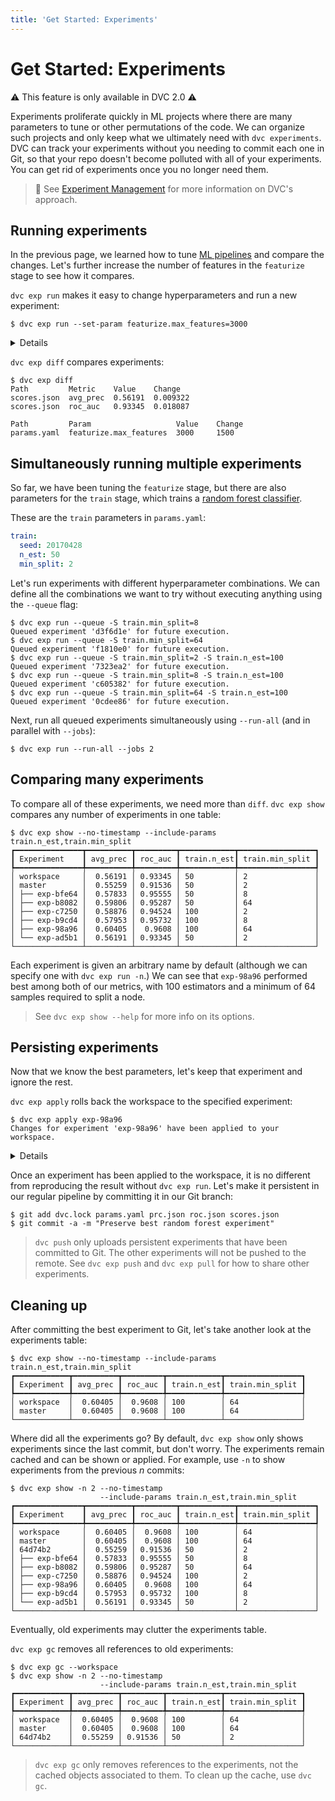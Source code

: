 ```yaml
---
title: 'Get Started: Experiments'
---
```


# Get Started: Experiments

⚠️ This feature is only available in DVC 2.0 ⚠️

<abbr>Experiments</abbr> proliferate quickly in ML projects where there are many
parameters to tune or other permutations of the code. We can organize such
projects and only keep what we ultimately need with `dvc experiments`. DVC can
track your experiments without you needing to commit each one in Git, so that
your repo doesn't become polluted with all of your experiments. You can get rid
of experiments once you no longer need them.

> 📖 See [Experiment Management](/doc/user-guide/experiment-management) for more
> information on DVC's approach.

## Running experiments

In the previous page, we learned how to tune
[ML pipelines](/doc/tutorials/get-started/ml-pipeline) and compare the changes.
Let's further increase the number of features in the `featurize` stage to see
how it compares.

`dvc exp run` makes it easy to change <abbr>hyperparameters</abbr> and run a new
experiment:

```dvc
$ dvc exp run --set-param featurize.max_features=3000
```

<details>

### 💡 Expand to see what this command does.

`dvc exp run` is similar to `dvc repro` but with some added conveniences for
running experiments. The `--set-param` (or `-S`) flag sets the values for
[parameters](/doc/command-reference/params) as a shortcut to editing
`params.yaml`.

Check that the `featurize.max_features` value has been updated in `params.yaml`:

```git
 featurize:
-  max_features: 1500
+  max_features: 3000
```

Any edits to <abbr>dependencies</abbr> (parameters or source code) will be
reflected in the experiment run.

</details>

`dvc exp diff` compares experiments:

```dvc
$ dvc exp diff
Path         Metric    Value    Change
scores.json  avg_prec  0.56191  0.009322
scores.json  roc_auc   0.93345  0.018087

Path         Param                   Value    Change
params.yaml  featurize.max_features  3000     1500
```

## Simultaneously running multiple experiments

So far, we have been tuning the `featurize` stage, but there are also parameters
for the `train` stage, which trains a
[random forest classifier](https://scikit-learn.org/stable/modules/generated/sklearn.ensemble.RandomForestClassifier.html).

These are the `train` parameters in `params.yaml`:

```yaml
train:
  seed: 20170428
  n_est: 50
  min_split: 2
```

Let's run experiments with different hyperparameter combinations. We can define
all the combinations we want to try without executing anything using the
`--queue` flag:

```dvc
$ dvc exp run --queue -S train.min_split=8
Queued experiment 'd3f6d1e' for future execution.
$ dvc exp run --queue -S train.min_split=64
Queued experiment 'f1810e0' for future execution.
$ dvc exp run --queue -S train.min_split=2 -S train.n_est=100
Queued experiment '7323ea2' for future execution.
$ dvc exp run --queue -S train.min_split=8 -S train.n_est=100
Queued experiment 'c605382' for future execution.
$ dvc exp run --queue -S train.min_split=64 -S train.n_est=100
Queued experiment '0cdee86' for future execution.
```

Next, run all queued experiments simultaneously using `--run-all` (and in
parallel with `--jobs`):

```dvc
$ dvc exp run --run-all --jobs 2
```

## Comparing many experiments

To compare all of these experiments, we need more than `diff`. `dvc exp show`
compares any number of experiments in one table:

```dvc
$ dvc exp show --no-timestamp --include-params train.n_est,train.min_split
┏━━━━━━━━━━━━━━━┳━━━━━━━━━━┳━━━━━━━━━┳━━━━━━━━━━━━┳━━━━━━━━━━━━━━━━━┓
┃ Experiment    ┃ avg_prec ┃ roc_auc ┃ train.n_est┃ train.min_split ┃
┡━━━━━━━━━━━━━━━╇━━━━━━━━━━╇━━━━━━━━━╇━━━━━━━━━━━━╇━━━━━━━━━━━━━━━━━┩
│ workspace     │  0.56191 │ 0.93345 │ 50         │ 2               │
│ master        │  0.55259 │ 0.91536 │ 50         │ 2               │
│ ├── exp-bfe64 │  0.57833 │ 0.95555 │ 50         │ 8               │
│ ├── exp-b8082 │  0.59806 │ 0.95287 │ 50         │ 64              │
│ ├── exp-c7250 │  0.58876 │ 0.94524 │ 100        │ 2               │
│ ├── exp-b9cd4 │  0.57953 │ 0.95732 │ 100        │ 8               │
│ ├── exp-98a96 │  0.60405 │  0.9608 │ 100        │ 64              │
│ └── exp-ad5b1 │  0.56191 │ 0.93345 │ 50         │ 2               │
└───────────────┴──────────┴─────────┴────────────┴─────────────────┘
```

Each experiment is given an arbitrary name by default (although we can specify
one with `dvc exp run -n`.) We can see that `exp-98a96` performed best among
both of our metrics, with 100 estimators and a minimum of 64 samples required to
split a node.

> See `dvc exp show --help` for more info on its options.

## Persisting experiments

Now that we know the best parameters, let's keep that experiment and ignore the
rest.

`dvc exp apply` rolls back the <abbr>workspace<abbr> to the specified
experiment:

```dvc
$ dvc exp apply exp-98a96
Changes for experiment 'exp-98a96' have been applied to your workspace.
```

<details>

### 💡 Expand to see what this command does.

`dvc exp apply` is similar to `dvc checkout` but it works with experiments that
have not been manually committed to the Git repo. DVC tracks everything in the
pipeline for each experiment (parameters, metrics, dependencies, and outputs)
and can later retrieve it as needed.

Check that `scores.json` reflects the metrics in the table above:

```json
{ "avg_prec": 0.6040544652105823, "roc_auc": 0.9608017142900953 }
```

</details>

Once an experiment has been applied to the workspace, it is no different from
reproducing the result without `dvc exp run`. Let's make it persistent in our
regular pipeline by committing it in our Git branch:

```dvc
$ git add dvc.lock params.yaml prc.json roc.json scores.json
$ git commit -a -m "Preserve best random forest experiment"
```

> `dvc push` only uploads persistent experiments that have been committed to
> Git. The other experiments will not be pushed to the remote. See
> `dvc exp push` and `dvc exp pull` for how to share other experiments.

## Cleaning up

After committing the best experiment to Git, let's take another look at the
experiments table:

```dvc
$ dvc exp show --no-timestamp --include-params train.n_est,train.min_split
┏━━━━━━━━━━━━┳━━━━━━━━━━┳━━━━━━━━━┳━━━━━━━━━━━━┳━━━━━━━━━━━━━━━━━┓
┃ Experiment ┃ avg_prec ┃ roc_auc ┃ train.n_est┃ train.min_split ┃
┡━━━━━━━━━━━━╇━━━━━━━━━━╇━━━━━━━━━╇━━━━━━━━━━━━╇━━━━━━━━━━━━━━━━━┩
│ workspace  │  0.60405 │  0.9608 │ 100        │ 64              │
│ master     │  0.60405 │  0.9608 │ 100        │ 64              │
└────────────┴──────────┴─────────┴────────────┴─────────────────┘
```

Where did all the experiments go? By default, `dvc exp show` only shows
experiments since the last commit, but don't worry. The experiments remain
<abbr>cached</abbr> and can be shown or applied. For example, use `-n` to show
experiments from the previous _n_ commits:

```dvc
$ dvc exp show -n 2 --no-timestamp
                    --include-params train.n_est,train.min_split
┏━━━━━━━━━━━━━━━┳━━━━━━━━━━┳━━━━━━━━━┳━━━━━━━━━━━━┳━━━━━━━━━━━━━━━━━┓
┃ Experiment    ┃ avg_prec ┃ roc_auc ┃ train.n_est┃ train.min_split ┃
┡━━━━━━━━━━━━━━━╇━━━━━━━━━━╇━━━━━━━━━╇━━━━━━━━━━━━╇━━━━━━━━━━━━━━━━━┩
│ workspace     │  0.60405 │  0.9608 │ 100        │ 64              │
│ master        │  0.60405 │  0.9608 │ 100        │ 64              │
│ 64d74b2       │  0.55259 │ 0.91536 │ 50         │ 2               │
│ ├── exp-bfe64 │  0.57833 │ 0.95555 │ 50         │ 8               │
│ ├── exp-b8082 │  0.59806 │ 0.95287 │ 50         │ 64              │
│ ├── exp-c7250 │  0.58876 │ 0.94524 │ 100        │ 2               │
│ ├── exp-98a96 │  0.60405 │  0.9608 │ 100        │ 64              │
│ ├── exp-b9cd4 │  0.57953 │ 0.95732 │ 100        │ 8               │
│ └── exp-ad5b1 │  0.56191 │ 0.93345 │ 50         │ 2               │
└───────────────┴──────────┴─────────┴────────────┴─────────────────┘
```

Eventually, old experiments may clutter the experiments table.

`dvc exp gc` removes all references to old experiments:

```dvc
$ dvc exp gc --workspace
$ dvc exp show -n 2 --no-timestamp
                    --include-params train.n_est,train.min_split
┏━━━━━━━━━━━━┳━━━━━━━━━━┳━━━━━━━━━┳━━━━━━━━━━━━┳━━━━━━━━━━━━━━━━━┓
┃ Experiment ┃ avg_prec ┃ roc_auc ┃ train.n_est┃ train.min_split ┃
┡━━━━━━━━━━━━╇━━━━━━━━━━╇━━━━━━━━━╇━━━━━━━━━━━━╇━━━━━━━━━━━━━━━━━┩
│ workspace  │  0.60405 │  0.9608 │ 100        │ 64              │
│ master     │  0.60405 │  0.9608 │ 100        │ 64              │
│ 64d74b2    │  0.55259 │ 0.91536 │ 50         │ 2               │
└────────────┴──────────┴─────────┴────────────┴─────────────────┘
```

> `dvc exp gc` only removes references to the experiments, not the cached
> objects associated to them. To clean up the cache, use `dvc gc`.
